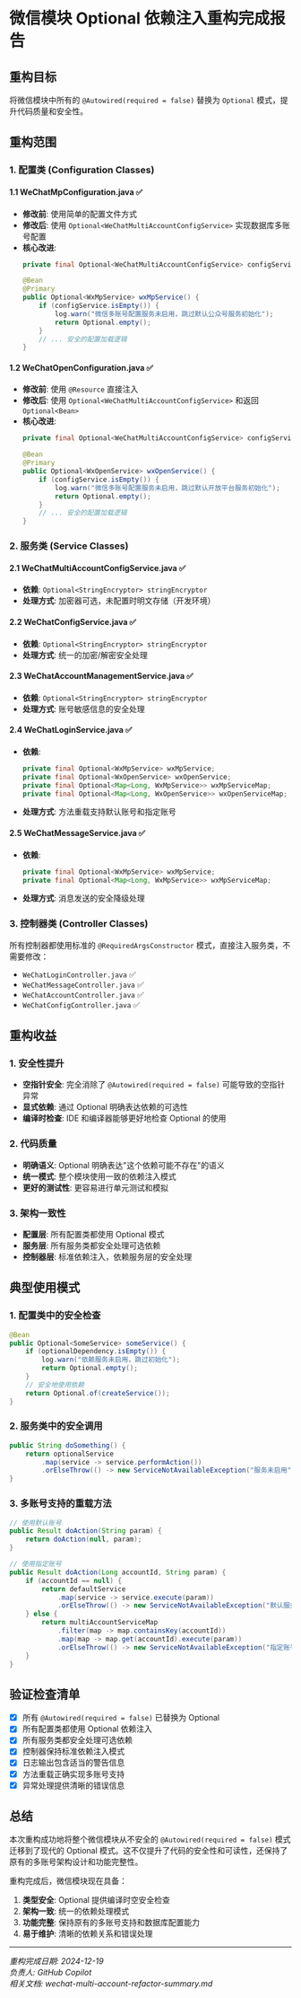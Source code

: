 # 微信模块 Optional 依赖注入重构完成报告

## 重构目标

将微信模块中所有的 `@Autowired(required = false)` 替换为 `Optional` 模式，提升代码质量和安全性。

## 重构范围

### 1. 配置类 (Configuration Classes)

#### 1.1 WeChatMpConfiguration.java ✅
- **修改前**: 使用简单的配置文件方式
- **修改后**: 使用 `Optional<WeChatMultiAccountConfigService>` 实现数据库多账号配置
- **核心改进**:
  ```java
  private final Optional<WeChatMultiAccountConfigService> configService;
  
  @Bean
  @Primary
  public Optional<WxMpService> wxMpService() {
      if (configService.isEmpty()) {
          log.warn("微信多账号配置服务未启用，跳过默认公众号服务初始化");
          return Optional.empty();
      }
      // ... 安全的配置加载逻辑
  }
  ```

#### 1.2 WeChatOpenConfiguration.java ✅
- **修改前**: 使用 `@Resource` 直接注入
- **修改后**: 使用 `Optional<WeChatMultiAccountConfigService>` 和返回 `Optional<Bean>`
- **核心改进**:
  ```java
  private final Optional<WeChatMultiAccountConfigService> configService;
  
  @Bean
  @Primary
  public Optional<WxOpenService> wxOpenService() {
      if (configService.isEmpty()) {
          log.warn("微信多账号配置服务未启用，跳过默认开放平台服务初始化");
          return Optional.empty();
      }
      // ... 安全的配置加载逻辑
  }
  ```

### 2. 服务类 (Service Classes)

#### 2.1 WeChatMultiAccountConfigService.java ✅
- **依赖**: `Optional<StringEncryptor> stringEncryptor`
- **处理方式**: 加密器可选，未配置时明文存储（开发环境）

#### 2.2 WeChatConfigService.java ✅
- **依赖**: `Optional<StringEncryptor> stringEncryptor`
- **处理方式**: 统一的加密/解密安全处理

#### 2.3 WeChatAccountManagementService.java ✅
- **依赖**: `Optional<StringEncryptor> stringEncryptor`
- **处理方式**: 账号敏感信息的安全处理

#### 2.4 WeChatLoginService.java ✅
- **依赖**: 
  ```java
  private final Optional<WxMpService> wxMpService;
  private final Optional<WxOpenService> wxOpenService;
  private final Optional<Map<Long, WxMpService>> wxMpServiceMap;
  private final Optional<Map<Long, WxOpenService>> wxOpenServiceMap;
  ```
- **处理方式**: 方法重载支持默认账号和指定账号

#### 2.5 WeChatMessageService.java ✅
- **依赖**:
  ```java
  private final Optional<WxMpService> wxMpService;
  private final Optional<Map<Long, WxMpService>> wxMpServiceMap;
  ```
- **处理方式**: 消息发送的安全降级处理

### 3. 控制器类 (Controller Classes)

所有控制器都使用标准的 `@RequiredArgsConstructor` 模式，直接注入服务类，不需要修改：
- `WeChatLoginController.java` ✅
- `WeChatMessageController.java` ✅
- `WeChatAccountController.java` ✅
- `WeChatConfigController.java` ✅

## 重构收益

### 1. 安全性提升
- **空指针安全**: 完全消除了 `@Autowired(required = false)` 可能导致的空指针异常
- **显式依赖**: 通过 Optional 明确表达依赖的可选性
- **编译时检查**: IDE 和编译器能够更好地检查 Optional 的使用

### 2. 代码质量
- **明确语义**: Optional 明确表达"这个依赖可能不存在"的语义
- **统一模式**: 整个模块使用一致的依赖注入模式
- **更好的测试性**: 更容易进行单元测试和模拟

### 3. 架构一致性
- **配置层**: 所有配置类都使用 Optional 模式
- **服务层**: 所有服务类都安全处理可选依赖
- **控制器层**: 标准依赖注入，依赖服务层的安全处理

## 典型使用模式

### 1. 配置类中的安全检查
```java
@Bean
public Optional<SomeService> someService() {
    if (optionalDependency.isEmpty()) {
        log.warn("依赖服务未启用，跳过初始化");
        return Optional.empty();
    }
    // 安全地使用依赖
    return Optional.of(createService());
}
```

### 2. 服务类中的安全调用
```java
public String doSomething() {
    return optionalService
        .map(service -> service.performAction())
        .orElseThrow(() -> new ServiceNotAvailableException("服务未启用"));
}
```

### 3. 多账号支持的重载方法
```java
// 使用默认账号
public Result doAction(String param) {
    return doAction(null, param);
}

// 使用指定账号
public Result doAction(Long accountId, String param) {
    if (accountId == null) {
        return defaultService
            .map(service -> service.execute(param))
            .orElseThrow(() -> new ServiceNotAvailableException("默认服务未启用"));
    } else {
        return multiAccountServiceMap
            .filter(map -> map.containsKey(accountId))
            .map(map -> map.get(accountId).execute(param))
            .orElseThrow(() -> new ServiceNotAvailableException("指定账号服务未找到"));
    }
}
```

## 验证检查清单

- [x] 所有 `@Autowired(required = false)` 已替换为 Optional
- [x] 所有配置类都使用 Optional 依赖注入
- [x] 所有服务类都安全处理可选依赖
- [x] 控制器保持标准依赖注入模式
- [x] 日志输出包含适当的警告信息
- [x] 方法重载正确实现多账号支持
- [x] 异常处理提供清晰的错误信息

## 总结

本次重构成功地将整个微信模块从不安全的 `@Autowired(required = false)` 模式迁移到了现代的 Optional 模式。这不仅提升了代码的安全性和可读性，还保持了原有的多账号架构设计和功能完整性。

重构完成后，微信模块现在具备：
1. **类型安全**: Optional 提供编译时空安全检查
2. **架构一致**: 统一的依赖处理模式
3. **功能完整**: 保持原有的多账号支持和数据库配置能力
4. **易于维护**: 清晰的依赖关系和错误处理

---
*重构完成日期: 2024-12-19*  
*负责人: GitHub Copilot*  
*相关文档: wechat-multi-account-refactor-summary.md*